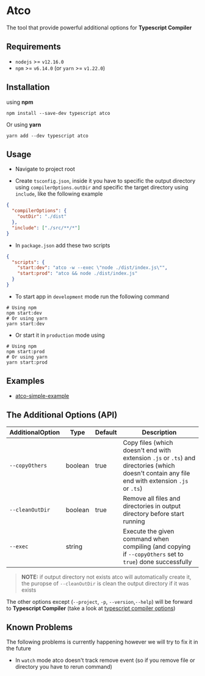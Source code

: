 # Atco
The tool that provide powerful additional options for **Typescript Compiler**

## Requirements
- `nodejs` >= `v12.16.0`
 - `npm` >= `v6.14.0` (or `yarn` >= `v1.22.0`)

## Installation
using **npm**

```shell script
npm install --save-dev typescript atco
```

Or using **yarn**
```shell script
yarn add --dev typescript atco
```

## Usage
- Navigate to project root


- Create `tsconfig.json`, inside it you have to specific the output directory using `compilerOptions.outDir` and specific the target directory using `include`, like the following example
```json
{
  "compilerOptions": {
    "outDir": "./dist"  
  },
  "include": ["./src/**/*"]
}
```


- In `package.json` add these two scripts
```json
{
  "scripts": {
    "start:dev": "atco -w --exec \"node ./dist/index.js\"",
    "start:prod": "atco && node ./dist/index.js"
  }
}
```


- To start app in `development` mode run the following command
```shell script
# Using npm
npm start:dev
# Or using yarn
yarn start:dev
```


- Or start it in `production` mode using
```shell script
# Using npm
npm start:prod
# Or using yarn
yarn start:prod
```

## Examples
- [atco-simple-example](https://github.com/amjedomar/atco-simple-example)

## The Additional Options (API)

| AdditionalOption  | Type | Default | Description |
| -------------- | ---- | ------- | ----------- |
| `--copyOthers` | boolean | true | Copy files (which doesn't end with extension `.js` or `.ts`) and directories (which doesn't contain any file end with extension `.js` or `.ts`)
| `--cleanOutDir` | boolean | true | Remove all files and directories in output directory before start running
| `--exec` | string |  | Execute the given command when compiling (and copying if `--copyOthers` set to `true`) done successfully

> **NOTE:** if output directory not exists atco will automatically create it, the puropse of `--cleanOutDir` is clean the output directory if it was exists

The other options except (`--project`, `-p`, `--version`,`--help`) will be forward to **Typescript Compiler** (take a look at [typescript compiler options](https://www.typescriptlang.org/docs/handbook/compiler-options.html))

## Known Problems
The following problems is currently happening however we will try to fix it in the future
- In `watch` mode atco doesn't track remove event (so if you remove file or directory you have to rerun command)
